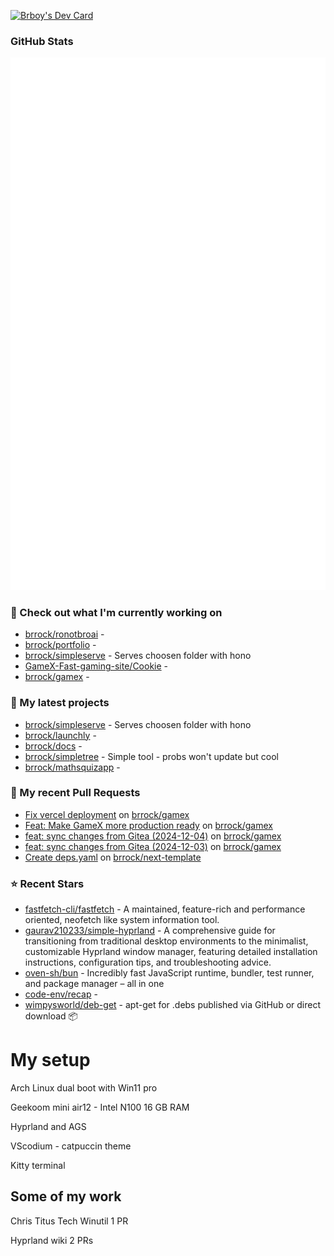 <a href="https://app.daily.dev/brboy"><img src="https://api.daily.dev/devcards/v2/4Od30842NXiIC3it6dfHG.png?r=60c&type=default" width="356" alt="Brboy's Dev Card"/></a>
### GitHub Stats

<p align="left"><img src="https://raw.githubusercontent.com/brrock/brrock/main/github-metrics.svg" /></p>

### 👷 Check out what I'm currently working on

- [brrock/ronotbroai](https://github.com/brrock/ronotbroai) - 
- [brrock/portfolio](https://github.com/brrock/portfolio) - 
- [brrock/simpleserve](https://github.com/brrock/simpleserve) - Serves choosen folder with hono
- [GameX-Fast-gaming-site/Cookie](https://github.com/GameX-Fast-gaming-site/Cookie) - 
- [brrock/gamex](https://github.com/brrock/gamex) - 
### 🌱 My latest projects

- [brrock/simpleserve](https://github.com/brrock/simpleserve) - Serves choosen folder with hono
- [brrock/launchly](https://github.com/brrock/launchly) - 
- [brrock/docs](https://github.com/brrock/docs) - 
- [brrock/simpletree](https://github.com/brrock/simpletree) - Simple tool - probs won&#39;t update but cool
- [brrock/mathsquizapp](https://github.com/brrock/mathsquizapp) - 
### 🔨 My recent Pull Requests

- [Fix vercel deployment](https://github.com/brrock/gamex/pull/94) on [brrock/gamex](https://github.com/brrock/gamex)
- [Feat: Make  GameX more production ready](https://github.com/brrock/gamex/pull/93) on [brrock/gamex](https://github.com/brrock/gamex)
- [feat: sync changes from Gitea (2024-12-04)](https://github.com/brrock/gamex/pull/92) on [brrock/gamex](https://github.com/brrock/gamex)
- [feat: sync changes from Gitea (2024-12-03)](https://github.com/brrock/gamex/pull/91) on [brrock/gamex](https://github.com/brrock/gamex)
- [Create deps.yaml](https://github.com/brrock/next-template/pull/1) on [brrock/next-template](https://github.com/brrock/next-template)
### ⭐ Recent Stars

- [fastfetch-cli/fastfetch](https://github.com/fastfetch-cli/fastfetch) - A maintained, feature-rich and performance oriented, neofetch like system information tool.
- [gaurav210233/simple-hyprland](https://github.com/gaurav210233/simple-hyprland) - A comprehensive guide for transitioning from traditional desktop environments to the minimalist, customizable Hyprland window manager, featuring detailed installation instructions, configuration tips, and troubleshooting advice.
- [oven-sh/bun](https://github.com/oven-sh/bun) - Incredibly fast JavaScript runtime, bundler, test runner, and package manager – all in one
- [code-env/recap](https://github.com/code-env/recap) - 
- [wimpysworld/deb-get](https://github.com/wimpysworld/deb-get) - apt-get for .debs published via GitHub or direct download 📦
# My setup

Arch Linux dual boot with Win11 pro

Geekoom mini air12 - Intel N100 16 GB RAM

Hyprland and AGS 

VScodium - catpuccin theme

Kitty terminal

## Some of my work

Chris Titus Tech Winutil 1 PR

Hyprland wiki 2 PRs

